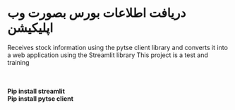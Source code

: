 <h1>دریافت اطلاعات بورس بصورت وب اپلیکیشن</h1>
Receives stock information using the pytse client library and converts it into a web application using the Streamlit library
This project is a test and training

<br><br>
<b>Pip install streamlit</b>
<br>
<b>Pip install pytse client</b>
